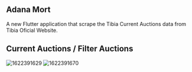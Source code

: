 ## Adana Mort

A new Flutter application that scrape the Tibia Current Auctions data from Tibia Oficial Website.

## Current Auctions / Filter Auctions
![1622391629](https://user-images.githubusercontent.com/10331131/120117946-3c741e80-c166-11eb-9a09-edcd4c189aff.png) ![1622391670](https://user-images.githubusercontent.com/10331131/120117949-41d16900-c166-11eb-9f0a-19a32019ebaa.png)

